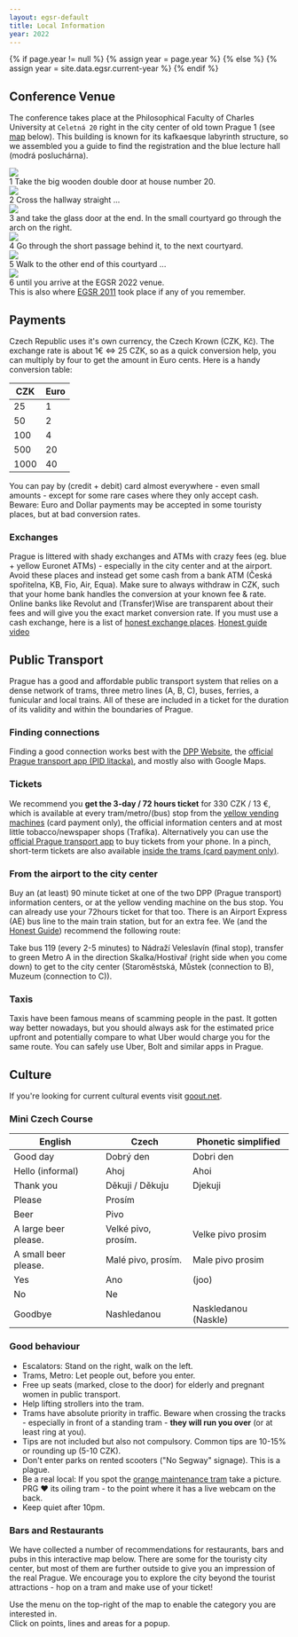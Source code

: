 ```yaml
---
layout: egsr-default
title: Local Information
year: 2022
---
```


{% if page.year != null %}
	{% assign year = page.year %}
{% else %}
	{% assign year = site.data.egsr.current-year %}
{% endif %}
<link rel="stylesheet" href="https://unpkg.com/leaflet@1.8.0/dist/leaflet.css" integrity="sha512-hoalWLoI8r4UszCkZ5kL8vayOGVae1oxXe/2A4AO6J9+580uKHDO3JdHb7NzwwzK5xr/Fs0W40kiNHxM9vyTtQ==" crossorigin="">
<link rel="stylesheet" href="https://cdnjs.cloudflare.com/ajax/libs/font-awesome/6.1.1/css/all.min.css" crossorigin="">
<script src="https://unpkg.com/leaflet@1.8.0/dist/leaflet.js" integrity="sha512-BB3hKbKWOc9Ez/TAwyWxNXeoV9c1v6FIeYiBieIWkpLjauysF18NzgR1MBNBXf8/KABdlkX68nAhlwcDFLGPCQ==" crossorigin=""></script>


<link rel="stylesheet" href="https://cdnjs.cloudflare.com/ajax/libs/Leaflet.awesome-markers/2.0.2/leaflet.awesome-markers.css" />
<script src="https://cdnjs.cloudflare.com/ajax/libs/Leaflet.awesome-markers/2.0.2/leaflet.awesome-markers.min.js"></script>
<style>

.leaflet-container {
  height: 600px;
  width: 100%;
  max-width: 100%;
  max-height: 100%;
  font-size: 14px;
}

.info {
  padding: 6px 8px;
  font: 14px/16px Arial, Helvetica, sans-serif;
  background: white;
  background: rgba(255, 255, 255, 0.8);
  box-shadow: 0 0 15px rgba(0, 0, 0, 0.2);
  border-radius: 5px;
}

.info h4 {
  margin: 0 0 5px;
  color: #777;
}

.awesome-marker i.large {
  font-size: 20px;
}

.awesome-marker i.medium {
  font-size: 14px;
}
</style>

## Conference Venue

The conference takes place at the Philosophical Faculty of Charles University at <code>Celetná 20</code> right in the city center of old town Prague 1 (see [map](#map) below). This building is known for its kafkaesque labyrinth structure, so we assembled you a guide to find the registration and the <span class="lead"><span class="label label-primary">blue lecture hall</span></span> (modrá posluchárna).
<div class="row">
  <div class="col-sm-6 col-md-4">
    <div class="thumbnail">
      <img src="/2022/img/Celetna20_entry-1.jpg">
      <div class="caption">
        <span class="lead"><span class="label label-primary">1</span></span> Take the big wooden double door at house number 20.
      </div>
    </div>
  </div>
  <div class="col-sm-6 col-md-4">
    <div class="thumbnail">
      <img src="/2022/img/Celetna20_entry-2.jpg">
      <div class="caption">
        <span class="lead"><span class="label label-primary">2</span></span> Cross the hallway straight ...
      </div>
    </div>
  </div>
  <div class="clearfix visible-sm hidden-md hidden-lg"></div>
  <div class="col-sm-6 col-md-4">
    <div class="thumbnail">
      <img src="/2022/img/Celetna20_entry-3.jpg">
      <div class="caption">
        <span class="lead"><span class="label label-primary">3</span></span> and take the glass door at the end. In the small courtyard go through the arch on the right.
      </div>
    </div>
  </div>
  <div class="clearfix hidden-sm visible-md visible-lg"></div>
  <div class="col-sm-6 col-md-4">
    <div class="thumbnail">
      <img src="/2022/img/Celetna20_entry-4.jpg">
      <div class="caption">
        <span class="lead"><span class="label label-primary">4</span></span> Go through the short passage behind it, to the next courtyard.
      </div>
    </div>
  </div>
  <div class="clearfix visible-sm hidden-md hidden-lg"></div>
  <div class="col-sm-6 col-md-4">
    <div class="thumbnail">
      <img src="/2022/img/Celetna20_entry-5.jpg">
      <div class="caption">
        <span class="lead"><span class="label label-primary">5</span></span> Walk to the other end of this courtyard ...
      </div>
    </div>
  </div>
  <div class="col-sm-6 col-md-4">
    <div class="thumbnail">
      <img src="/2022/img/Celetna20_entry-6.jpg">
      <div class="caption">
        <span class="lead"><span class="label label-primary">6</span></span> until you arrive at the EGSR 2022 venue.
      </div>
    </div>
  </div>
</div>

<div class="alert alert-info" role="alert">
<i class="fa-solid fa-circle-info"></i>This is also where <a href="http://egsr2011.mff.cuni.cz/">EGSR 2011</a> took place if any of you remember.
</div>

## Payments
Czech Republic uses it's own currency, the Czech Krown (CZK, Kč). The exchange rate is about 1€ <=> 25 CZK, so as a quick conversion help, you can multiply by four to get the amount in Euro cents. Here is a handy conversion table:

| CZK  | Euro |
|------|------|
| 25   | 1    |
| 50   | 2    |
| 100  | 4    |
| 500  | 20   |
| 1000 | 40   |

You can pay by (credit + debit) card almost everywhere - even small amounts - except for some rare cases where they only accept cash. Beware: Euro and Dollar payments may be accepted in some touristy places, but at bad conversion rates. 

### Exchanges
Prague is littered with shady exchanges and ATMs with crazy fees (eg. blue + yellow Euronet ATMs) - especially in the city center and at the airport. Avoid these places and instead get some cash from a bank ATM (Česká spořitelna, KB, Fio, Air, Equa). Make sure to always withdraw in CZK, such that your home bank handles the conversion at your known fee & rate. Online banks like Revolut and (Transfer)Wise are transparent about their fees and will give you the exact market conversion rate.
If you must use a cash exchange, here is a list of [honest exchange places](https://honest.blog/honest-exchange-places/). [Honest guide video](https://www.youtube.com/watch?v=_vq_YJjHoRs)

## Public Transport

Prague has a good and affordable public transport system that relies on a dense network of trams, three metro lines (<span class="label label-success">A</span>, <span class="label label-warning">B</span>, <span class="label label-danger">C</span>), buses, ferries, a funicular and local trains. All of these are included in a ticket for the duration of its validity and within the boundaries of Prague. 

### Finding connections
Finding a good connection works best with the [DPP Website](https://www.dpp.cz/en), the [official Prague transport app (PID litacka)](https://app.pidlitacka.cz/), and mostly also with Google Maps.

### Tickets
We recommend you **get the 3-day / 72 hours ticket** for 330 CZK / 13 €, which is available at every tram/metro/(bus) stop from the [yellow vending machines](https://www.dpp.cz/en/fares/list-of-points-of-sales?filter=1&ticket=1) (card payment only), the official information centers and at most little tobacco/newspaper shops (Trafika). Alternatively you can use the [official Prague transport app](https://app.pidlitacka.cz/) to buy tickets from your phone. In a pinch, short-term tickets are also available [inside the trams (card payment only)](https://www.dpp.cz/en/fares/cashless-payment-of-fare).

### From the airport to the city center
Buy an (at least) 90 minute ticket at one of the two DPP (Prague transport) information centers, or at the yellow vending machine on the bus stop. You can already use your 72hours ticket for that too. There is an Airport Express (AE) bus line to the main train station, but for an extra fee. We (and the [Honest Guide](https://www.youtube.com/watch?v=57WeRN0Nrb4)) recommend the following route:

<div class="alert alert-info">
Take bus 119 (every 2-5 minutes) to Nádraží Veleslavín (final stop), transfer to green Metro <span class="label label-success">A</span> in the direction Skalka/Hostivař (right side when you come down) to get to the city center (Staroměstská, Můstek (connection to <span class="label label-warning">B</span>), Muzeum (connection to <span class="label label-danger">C</span>)).
</div>

### Taxis
Taxis have been famous means of scamming people in the past. It gotten way better nowadays, but you should always ask for the estimated price upfront and potentially compare to what Uber would charge you for the same route. You can safely use Uber, Bolt and similar apps in Prague.

## Culture
If you're looking for current cultural events visit [goout.net](https://goout.net/en/prague/events/leznyvlkk/).

### Mini Czech Course

| English              | Czech               | Phonetic simplified  |
|----------------------|---------------------|----------------------|
| Good day             | Dobrý den           | Dobri den            |
| Hello (informal)     | Ahoj                | Ahoi                 |
| Thank you            | Děkuji / Děkuju     | Djekuji              |
| Please               | Prosím              |                      |
| Beer                 | Pivo                |                      |
| A large beer please. | Velké pivo, prosím. | Velke pivo prosim    |
| A small beer please. | Malé pivo, prosím.  | Male pivo prosim     |
| Yes                  | Ano                 | (joo)                |
| No                   | Ne                  |                      |
| Goodbye              | Nashledanou         | Naskledanou (Naskle) |

### Good behaviour
 - Escalators: Stand on the right, walk on the left.
 - Trams, Metro: Let people out, before you enter.
 - Free up seats (marked, close to the door) for elderly and pregnant women in public transport.
 - Help lifting strollers into the tram.
 - Trams have absolute priority in traffic. Beware when crossing the tracks - especially in front of a standing tram - **they will run you over** (or at least ring at you).
 - Tips are not included but also not compulsory. Common tips are 10-15% or rounding up (5-10 CZK).
 - Don't enter parks on rented scooters ("No Segway" signage). This is a plague.
 - Be a real local: If you spot the [orange maintenance tram](https://www.dpp.cz/en/entertainment-and-experience/events-and-attractions/lubricating-tram) take a picture. PRG ❤️ its oiling tram - to the point where it has a live webcam on the back.
 - Keep quiet after 10pm.

### Bars and Restaurants
We have collected a number of recommendations for restaurants, bars and pubs in this interactive map below. There are some for the touristy city center, but most of them are further outside to give you an impression of the real Prague. We encourage you to explore the city beyond the tourist attractions - hop on a tram and make use of your ticket!

<div class="alert alert-info">
<i class="fa-solid fa-circle-info"></i>
Use the menu on the top-right of the map to enable the category you are interested in.<br>Click on points, lines and areas for a popup.
</div>
<div id="map" class="leaflet-container" />
<script src="/2022/map.js"></script>